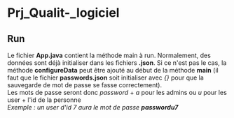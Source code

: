 # Prj_Qualit-_logiciel

## Run 
Le fichier **App.java** contient la méthode main à run. Normalement, des données sont déjà initialiser dans les fichiers **.json**. Si ce n'est pas le cas, la méthode **configureData** peut être ajouté au début de la méthode **main** (il faut que le fichier **passwords.json** soit initialiser avec *{}* pour que la sauvegarde de mot de passe se fasse correctement).  
Les mots de passe seront donc *password* + *a* pour les admins ou *u* pour les user + l'id de la personne  
*Exemple : un user d'id 7 aura le mot de passe **passwordu7***
